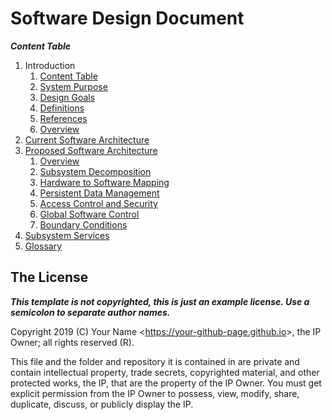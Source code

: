 # Software Design Document

***Content Table***

1. Introduction
   1. [Content Table](#11-content-table)
   2. [System Purpose](#12-system-purpose)
   3. [Design Goals](#13-design-goals)
   4. [Definitions](#14-definitions)
   5. [References](#15-references)
   6. [Overview](#16-overview)
2. [Current Software Architecture](#2-current-software-architecture])
3. [Proposed Software Architecture](#3-proposed-software-architecture)
   1. [Overview](#31-overview)
   2. [Subsystem Decomposition](#32-subsystem-decomposition)
   3. [Hardware to Software Mapping](#33-hardware-to-software-mapping)
   4. [Persistent Data Management](#34-persistent-data-management)
   5. [Access Control and Security](#35-access-control-and-security)
   6. [Global Software Control](#36-global-software-control)
   7. [Boundary Conditions](#37-boundary-conditions)
4. [Subsystem Services](#4-subsystem-services)
5. [Glossary](#5-glossary)

## The License

***This template is not copyrighted, this is just an example license. Use a semicolon to separate author names.***

Copyright 2019 (C) Your Name <<https://your-github-page.github.io>>, the IP Owner; all rights reserved (R).

This file and the folder and repository it is contained in are private and contain intellectual property, trade secrets, copyrighted material, and other protected works, the IP, that are the property of the IP Owner. You must get explicit permission from the IP Owner to possess, view, modify, share, duplicate, discuss, or publicly display the IP.
